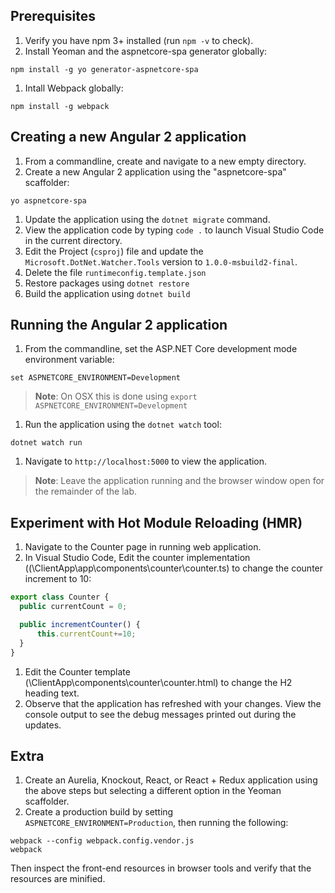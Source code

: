 ## Prerequisites
1. Verify you have npm 3+ installed (run `npm -v` to check).
1. Install Yeoman and the aspnetcore-spa generator globally: 

  ```
  npm install -g yo generator-aspnetcore-spa
  ```
1. Intall Webpack globally:

  ```
  npm install -g webpack
  ```
## Creating a new Angular 2 application
1. From a commandline, create and navigate to a new empty directory.
1. Create a new Angular 2 application using the "aspnetcore-spa" scaffolder:

  ```
  yo aspnetcore-spa
  ```
1. Update the application using the `dotnet migrate` command.
1. View the application code by typing `code .` to launch Visual Studio Code in the current directory.
1. Edit the Project (`csproj`) file and update the `Microsoft.DotNet.Watcher.Tools` version to `1.0.0-msbuild2-final`.
1. Delete the file `runtimeconfig.template.json`
1. Restore packages using `dotnet restore`
1. Build the application using `dotnet build`

## Running the Angular 2 application
1. From the commandline, set the ASP.NET Core development mode environment variable:

  ```
  set ASPNETCORE_ENVIRONMENT=Development
  ```
> **Note**: On OSX this is done using `export ASPNETCORE_ENVIRONMENT=Development`
  
1. Run the application using the `dotnet watch` tool:

  ```
  dotnet watch run
  ```
1. Navigate to `http://localhost:5000` to view the application.

> **Note**: Leave the application running and the browser window open for the remainder of the lab.

## Experiment with Hot Module Reloading (HMR)
1. Navigate to the Counter page in running web application.
1. In Visual Studio Code, Edit the counter implementation ((\ClientApp\app\components\counter\counter.ts) to change the counter increment to 10:

  ``` typescript
  export class Counter {
    public currentCount = 0;

    public incrementCounter() {
        this.currentCount+=10;
    }
  }
  ```
1. Edit the Counter template (\ClientApp\components\counter\counter.html) to change the H2 heading text.
1. Observe that the application has refreshed with your changes. View the console output to see the debug messages printed out during the updates.

## Extra
1. Create an Aurelia, Knockout, React, or React + Redux application using the above steps but selecting a different option in the Yeoman scaffolder.
1. Create a production build by setting `ASPNETCORE_ENVIRONMENT=Production`, then running the following:

  ```
  webpack --config webpack.config.vendor.js
  webpack
  ```
Then inspect the front-end resources in browser tools and verify that the resources are minified.
